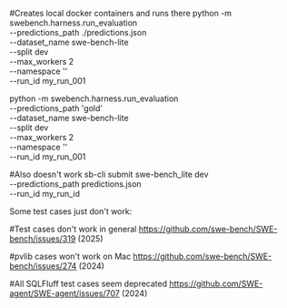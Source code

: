#Creates local docker containers and runs there
python -m swebench.harness.run_evaluation \
  --predictions_path ./predictions.json \
  --dataset_name swe-bench-lite \
  --split dev \
  --max_workers 2 \
  --namespace '' \
  --run_id my_run_001


python -m swebench.harness.run_evaluation \
  --predictions_path 'gold' \
  --dataset_name swe-bench-lite \
  --split dev \
  --max_workers 2 \
  --namespace '' \
  --run_id my_run_001




#Also doesn't work 
sb-cli submit swe-bench_lite dev \
    --predictions_path predictions.json \
    --run_id my_run_id

Some test cases just don't work: 

#Test cases don't work in general 
https://github.com/swe-bench/SWE-bench/issues/319 (2025)

#pvlib cases won't work on Mac
https://github.com/swe-bench/SWE-bench/issues/274 (2024)

#All SQLFluff test cases seem deprecated
https://github.com/SWE-agent/SWE-agent/issues/707 (2024)

